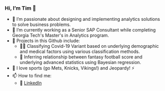 ### Hi, I’m Tim 👋
- 👀 I’m passionate about designing and implementing analytics solutions to solve business problems.
- 🌱 I’m currently working as a Senior SAP Consultant while completing Georgia Tech's Master's in Analytics program.
- :movie_camera: Projects in this Github include:
  - :health_worker: Classifying Covid-19 Variant based on underlying demographic and medical factors using various classification methods.
  - :football: Inferring relationship between fantasy football score and underlying advanced statistics using Bayesian regression. 
- :basketball: I love sports (go Mets, Knicks, Vikings!) and Jeopardy! :zap:
- 📫 How to find me:
  - :office: [LinkedIn](https://www.linkedin.com/in/timothytuite/)

<!--- [![Tim's github stats](https://github-readme-stats.vercel.app/api?username=tuitet&count_private=true&show_icons=true&theme=radical&hide_rank=false)](https://github.com/anuraghazra/github-readme-stats)

[![Top Langs](https://github-readme-stats.vercel.app/api/top-langs/?username=tuitet)](https://github.com/anuraghazra/github-readme-stats)
--->
 
<!---
tuitet/tuitet is a ✨ special ✨ repository because its `README.md` (this file) appears on your GitHub profile.
You can click the Preview link to take a look at your changes.
--->
